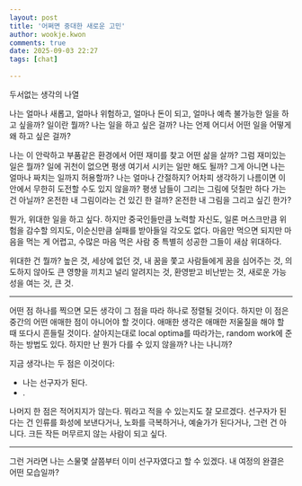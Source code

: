 ```yaml
---  
layout: post  
title: '어쩌면 중대한 새로운 고민'  
author: wookje.kwon  
comments: true  
date: 2025-09-03 22:27  
tags: [chat]  
  
---  
```


두서없는 생각의 나열  

나는 얼마나 새롭고, 얼마나 위험하고, 얼마나 돈이 되고, 얼마나 예측 불가능한 일을 하고 싶을까? 일이란 뭘까? 나는 일을 하고 싶은 걸까? 나는 언제 어디서 어떤 일을 어떻게 왜 하고 싶은 걸까?  

나는 이 안락하고 부품같은 환경에서 어떤 재미를 찾고 어떤 삶을 살까? 그럼 재미있는 일은 뭘까? 일에 귀천이 없으면 평생 여기서 시키는 일만 해도 될까? 그게 아니면 나는 얼마나 짜치는 일까지 허용할까? 나는 얼마나 간절하지? 어차피 생각하기 나름이면 이 안에서 무한히 도전할 수도 있지 않을까? 평생 남들이 그리는 그림에 덧칠만 하다 가는 건 아닐까? 온전한 내 그림이라는 건 있긴 한 걸까? 온전한 내 그림을 그리고 싶긴 한가?  

뭔가, 위대한 일을 하고 싶다. 하지만 중국인들만큼 노력할 자신도, 일론 머스크만큼 위험을 감수할 의지도, 이순신만큼 실패를 받아들일 각오도 없다. 마음만 먹으면 되지만 마음을 먹는 게 어렵고, 수많은 마음 먹은 사람 중 특별히 성공한 그들이 새삼 위대하다.  

위대한 건 뭘까? 높은 것, 세상에 없던 것, 내 꿈을 쫓고 사람들에게 꿈을 심어주는 것, 의도하지 않아도 큰 영향을 끼치고 널리 알려지는 것, 환영받고 비난받는 것, 새로운 가능성을 여는 것, 큰 것.  

---

어떤 점 하나를 찍으면 모든 생각이 그 점을 따라 하나로 정렬될 것이다. 하지만 이 점은 중간의 어떤 애매한 점이 아니어야 할 것이다. 애매한 생각은 애매한 저울질을 해야 할 때 또다시 흔들릴 것이다. 살아지는대로 local optima를 따라가는, random work에 준하는 방법도 있다. 하지만 난 뭔가 다를 수 있지 않을까? 나는 나니까?  

지금 생각나는 두 점은 이것이다:  
- 나는 선구자가 된다.  
- .  

나머지 한 점은 적어지지가 않는다. 뭐라고 적을 수 있는지도 잘 모르겠다. 선구자가 된다는 건 인류를 화성에 보낸다거나, 노화를 극복하거나, 예술가가 된다거나, 그런 건 아니다. 크든 작든 머무르지 않는 사람이 되고 싶다.  

---

그런 거라면 나는 스물몇 살쯤부터 이미 선구자였다고 할 수 있겠다. 내 여정의 완결은 어떤 모습일까?  
